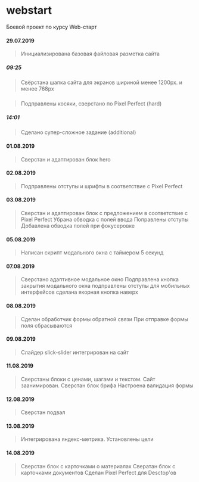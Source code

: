 # webstart
Боевой проект по курсу Web-старт

#### 29.07.2019
> Инициализирована базовая файловая разметка сайта
##### 09:25
> Свёрстана шапка сайта для экранов шириной менее 1200px. и менее 768px
##### 
> Подправлены косяки, сверстано по Pixel Perfect (hard)
##### 14:01
> Сделано супер-сложное задание (additional)
#### 01.08.2019
> Сверстан и адаптирован блок hero
#### 02.08.2019
> Подправлены отступы и шрифты в соответствие с Pixel Perfect
#### 03.08.2019
> Сверстан и адаптирован блок с предложением в соответствие с Pixel Perfect
> Убрана обводка с полей ввода
> Поправлены отступы
> Добавлена обводка полей при фокусеровке
#### 05.08.2019
> Написан скрипт модального окна с таймером 5 секунд
#### 07.08.2019
> Сверстано адаптивное модальное окно
> Подправлена кнопка закрытия модального окна
> подправлены отступы для мобильных интерфейсов
> сделана якорная кнопка наверх
#### 08.08.2019
> Сделан обработчик формы обратной связи
> При отправке формы поля сбрасываются
#### 09.08.2019
> Слайдер slick-slider интегрирован на сайт
#### 11.08.2019
> Сверстаны блоки с ценами, шагами и текстом. Сайт заанимирован.
> Сверстан блок брифа
> Настроена валидация формы
#### 12.08.2019
> Сверстан подвал
#### 13.08.2019
> Интегрирована яндекс-метрика. Установлены цели
#### 14.08.2019
> Сверстан блок с карточками о материалах
> Свератан блок с карточками документов
> Сделан Pixel Perfect для Desctop'ов
